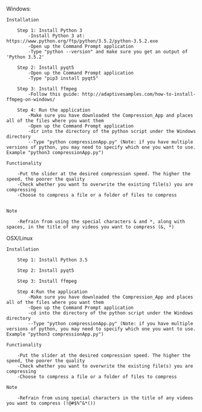 Windows:
	
	Installation

		Step 1: Install Python 3
			-Install Python 3 at: https://www.python.org/ftp/python/3.5.2/python-3.5.2.exe
			-Open up the Command Prompt application
			-Type "python --version" and make sure you get an output of 'Python 3.5.2'

		Step 2: Install pyqt5
			-Open up the Command Prompt application
			-Type "pip3 install pyqt5"

		Step 3: Install ffmpeg
			-Follow this guide: http://adaptivesamples.com/how-to-install-ffmpeg-on-windows/

		Step 4: Run the application
			-Make sure you have downloaded the Compression_App and places all of the files where you want them
			-Open up the Command Prompt application
			-dir into the directory of the python script under the Windows directory
			--Type "python compressionApp.py" (Note: if you have multiple versions of python, you may need to specify which one you want to use. Example "python3 compressionApp.py")

	Functionality

		-Put the slider at the desired compression speed. The higher the speed, the poorer the quality
		-Check whether you want to overwrite the existing file(s) you are compressing
		-Choose to compress a file or a folder of files to compress


	Note

		-Refrain from using the special characters & and *, along with spaces, in the title of any videos you want to compress (&, *)


OSX/Linux

	Installation

		Step 1: Install Python 3.5

		Step 2: Install pyqt5

		Step 3: Install ffmpeg

		Step 4:Run the application
			-Make sure you have downloaded the Compression_App and places all of the files where you want them
			-Open up the Command Prompt application
			-cd into the directory of the python script under the Windows directory
			--Type "python compressionApp.py" (Note: if you have multiple versions of python, you may need to specify which one you want to use. Example "python3 compressionApp.py")

	Functionality

		-Put the slider at the desired compression speed. The higher the speed, the poorer the quality
		-Check whether you want to overwrite the existing file(s) you are compressing
		-Choose to compress a file or a folder of files to compress

	Note

		-Refrain from using special characters in the title of any videos you want to compress (!@#$%^&*())
	